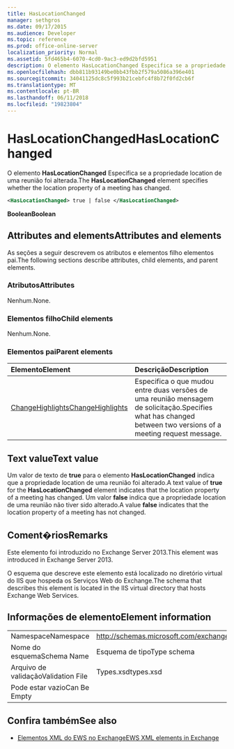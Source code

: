 ```yaml
---
title: HasLocationChanged
manager: sethgros
ms.date: 09/17/2015
ms.audience: Developer
ms.topic: reference
ms.prod: office-online-server
localization_priority: Normal
ms.assetid: 5fd465b4-6070-4cd0-9ac3-ed9d2bfd5951
description: O elemento HasLocationChanged Especifica se a propriedade location de uma reunião foi alterada.
ms.openlocfilehash: dbb811b93149be0bb43fbb2f579a5086a396e401
ms.sourcegitcommit: 34041125dc8c5f993b21cebfc4f8b72f0fd2cb6f
ms.translationtype: MT
ms.contentlocale: pt-BR
ms.lasthandoff: 06/11/2018
ms.locfileid: "19823804"
---
```

# <a name="haslocationchanged"></a><span data-ttu-id="9fd92-103">HasLocationChanged</span><span class="sxs-lookup"><span data-stu-id="9fd92-103">HasLocationChanged</span></span>

<span data-ttu-id="9fd92-104">O elemento **HasLocationChanged** Especifica se a propriedade location de uma reunião foi alterada.</span><span class="sxs-lookup"><span data-stu-id="9fd92-104">The **HasLocationChanged** element specifies whether the location property of a meeting has changed.</span></span> 
  
```XML
<HasLocationChanged> true | false </HasLocationChanged>
```

 <span data-ttu-id="9fd92-105">**Boolean**</span><span class="sxs-lookup"><span data-stu-id="9fd92-105">**Boolean**</span></span>
## <a name="attributes-and-elements"></a><span data-ttu-id="9fd92-106">Attributes and elements</span><span class="sxs-lookup"><span data-stu-id="9fd92-106">Attributes and elements</span></span>

<span data-ttu-id="9fd92-107">As seções a seguir descrevem os atributos e elementos filho elementos pai.</span><span class="sxs-lookup"><span data-stu-id="9fd92-107">The following sections describe attributes, child elements, and parent elements.</span></span>
  
### <a name="attributes"></a><span data-ttu-id="9fd92-108">Atributos</span><span class="sxs-lookup"><span data-stu-id="9fd92-108">Attributes</span></span>

<span data-ttu-id="9fd92-109">Nenhum.</span><span class="sxs-lookup"><span data-stu-id="9fd92-109">None.</span></span>
  
### <a name="child-elements"></a><span data-ttu-id="9fd92-110">Elementos filho</span><span class="sxs-lookup"><span data-stu-id="9fd92-110">Child elements</span></span>

<span data-ttu-id="9fd92-111">Nenhum.</span><span class="sxs-lookup"><span data-stu-id="9fd92-111">None.</span></span>
  
### <a name="parent-elements"></a><span data-ttu-id="9fd92-112">Elementos pai</span><span class="sxs-lookup"><span data-stu-id="9fd92-112">Parent elements</span></span>

|<span data-ttu-id="9fd92-113">**Elemento**</span><span class="sxs-lookup"><span data-stu-id="9fd92-113">**Element**</span></span>|<span data-ttu-id="9fd92-114">**Descrição**</span><span class="sxs-lookup"><span data-stu-id="9fd92-114">**Description**</span></span>|
|:-----|:-----|
|[<span data-ttu-id="9fd92-115">ChangeHighlights</span><span class="sxs-lookup"><span data-stu-id="9fd92-115">ChangeHighlights</span></span>](changehighlights.md) <br/> |<span data-ttu-id="9fd92-116">Especifica o que mudou entre duas versões de uma reunião mensagem de solicitação.</span><span class="sxs-lookup"><span data-stu-id="9fd92-116">Specifies what has changed between two versions of a meeting request message.</span></span>  <br/> |
   
## <a name="text-value"></a><span data-ttu-id="9fd92-117">Text value</span><span class="sxs-lookup"><span data-stu-id="9fd92-117">Text value</span></span>

<span data-ttu-id="9fd92-118">Um valor de texto de **true** para o elemento **HasLocationChanged** indica que a propriedade location de uma reunião foi alterado.</span><span class="sxs-lookup"><span data-stu-id="9fd92-118">A text value of **true** for the **HasLocationChanged** element indicates that the location property of a meeting has changed.</span></span> <span data-ttu-id="9fd92-119">Um valor **false** indica que a propriedade location de uma reunião não tiver sido alterado.</span><span class="sxs-lookup"><span data-stu-id="9fd92-119">A value **false** indicates that the location property of a meeting has not changed.</span></span> 
  
## <a name="remarks"></a><span data-ttu-id="9fd92-120">Coment�rios</span><span class="sxs-lookup"><span data-stu-id="9fd92-120">Remarks</span></span>

<span data-ttu-id="9fd92-121">Este elemento foi introduzido no Exchange Server 2013.</span><span class="sxs-lookup"><span data-stu-id="9fd92-121">This element was introduced in Exchange Server 2013.</span></span>
  
<span data-ttu-id="9fd92-122">O esquema que descreve este elemento está localizado no diretório virtual do IIS que hospeda os Serviços Web do Exchange.</span><span class="sxs-lookup"><span data-stu-id="9fd92-122">The schema that describes this element is located in the IIS virtual directory that hosts Exchange Web Services.</span></span>
  
## <a name="element-information"></a><span data-ttu-id="9fd92-123">Informações de elemento</span><span class="sxs-lookup"><span data-stu-id="9fd92-123">Element information</span></span>

|||
|:-----|:-----|
|<span data-ttu-id="9fd92-124">Namespace</span><span class="sxs-lookup"><span data-stu-id="9fd92-124">Namespace</span></span>  <br/> |http://schemas.microsoft.com/exchange/services/2006/types  <br/> |
|<span data-ttu-id="9fd92-125">Nome do esquema</span><span class="sxs-lookup"><span data-stu-id="9fd92-125">Schema Name</span></span>  <br/> |<span data-ttu-id="9fd92-126">Esquema de tipo</span><span class="sxs-lookup"><span data-stu-id="9fd92-126">Type schema</span></span>  <br/> |
|<span data-ttu-id="9fd92-127">Arquivo de validação</span><span class="sxs-lookup"><span data-stu-id="9fd92-127">Validation File</span></span>  <br/> |<span data-ttu-id="9fd92-128">Types.xsd</span><span class="sxs-lookup"><span data-stu-id="9fd92-128">types.xsd</span></span>  <br/> |
|<span data-ttu-id="9fd92-129">Pode estar vazio</span><span class="sxs-lookup"><span data-stu-id="9fd92-129">Can Be Empty</span></span>  <br/> ||
   
## <a name="see-also"></a><span data-ttu-id="9fd92-130">Confira também</span><span class="sxs-lookup"><span data-stu-id="9fd92-130">See also</span></span>



- [<span data-ttu-id="9fd92-131">Elementos XML do EWS no Exchange</span><span class="sxs-lookup"><span data-stu-id="9fd92-131">EWS XML elements in Exchange</span></span>](ews-xml-elements-in-exchange.md)

